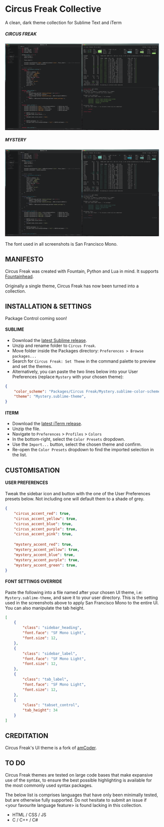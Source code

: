 # Circus Freak Collective
A clean, dark theme collection for Sublime Text and iTerm

##### CIRCUS FREAK
![](screenshots/freak_iterm.png)

##### MYSTERY
![](screenshots/mystery_iterm.png)

The font used in all screenshots is San Francisco Mono.

## MANIFESTO
Circus Freak was created with Fountain, Python and Lua in mind.  It supports [Fountainhead](https://packagecontrol.io/packages/Fountainhead).

Originally a single theme, Circus Freak has now been turned into a collection.

## INSTALLATION & SETTINGS
Package Control coming soon!

#### SUBLIME
+ Download the [latest Sublime release](https://github.com/thehfd/circus-freak/releases).
+ Unzip and rename folder to `Circus Freak`.
+ Move folder inside the Packages directory: `Preferences > Browse packages...`
+ Search for `Circus Freak: Set Theme` in the command palette to preview and set the themes.
+ Alternatively, you can paste the two lines below into your User Preferences (replace `Mystery` with your chosen theme):

```json
{
	"color_scheme": "Packages/Circus Freak/Mystery.sublime-color-scheme",
	"theme": "Mystery.sublime-theme",
}
```

#### ITERM
+ Download the [latest iTerm release](https://github.com/thehfd/circus-freak/releases).
+ Unzip the file.
+ Navigate to `Preferences` > `Profiles` > `Colors`
+ In the bottom-right, select the `Color Presets` dropdown.
+ Use the `Import...` button, select the chosen theme and confirm.
+ Re-open the `Color Presets` dropdown to find the imported selection in the list.

## CUSTOMISATION
#### USER PREFERENCES
Tweak the sidebar icon and button with the one of the User Preferences presets below.  Not including one will default them to a shade of grey.

```json
{
	"circus_accent_red": true,
	"circus_accent_yellow": true,
	"circus_accent_blue": true,
	"circus_accent_purple": true,
	"circus_accent_pink": true,

	"mystery_accent_red": true,
	"mystery_accent_yellow": true,
	"mystery_accent_blue": true,
	"mystery_accent_purple": true,
	"mystery_accent_green": true,
}
```

#### FONT SETTINGS OVERRIDE
Paste the following into a file named after your chosen UI theme, i.e: `Mystery.sublime-theme`, and save it to your user directory.  This is the setting used in the screenshots above to apply San Francisco Mono to the entire UI.  You can also manipulate the tab height.

```json
[
	{
		"class": "sidebar_heading",
		"font.face": "SF Mono Light",
		"font.size": 12,
	},
	{
		"class": "sidebar_label",
		"font.face": "SF Mono Light",
		"font.size": 12,
	},
	{
		"class": "tab_label",
		"font.face": "SF Mono Light",
		"font.size": 12,
	},
	{
		"class": "tabset_control",
		"tab_height": 34
	}
]
```

## CREDITATION
Circus Freak's UI theme is a fork of [amCoder](https://packagecontrol.io/packages/Theme%20-%20amCoder).

## TO DO
Circus Freak themes are tested on large code bases that make expansive use of the syntax, to ensure the best possible highlighting is available for the most commonly used syntax packages.

The below list is comprises languages that have only been minimally tested, but are otherwise fully supported.  Do not hesitate to submit an issue if \<your favourite language feature\> is found lacking in this collection.

+ HTML / CSS / JS
+ C / C++ / C#